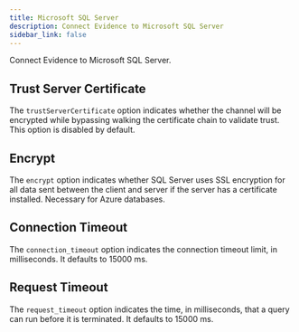 ```yaml
---
title: Microsoft SQL Server
description: Connect Evidence to Microsoft SQL Server
sidebar_link: false
---
```


Connect Evidence to Microsoft SQL Server.

## Trust Server Certificate

The `trustServerCertificate` option indicates whether the channel will be encrypted while bypassing walking the certificate chain to validate trust. This option is disabled by default.

## Encrypt

The `encrypt` option indicates whether SQL Server uses SSL encryption for all data sent between the client and server if the server has a certificate installed. Necessary for Azure databases.

## Connection Timeout

The `connection_timeout` option indicates the connection timeout limit, in milliseconds. It defaults to 15000 ms.

## Request Timeout

The `request_timeout` option indicates the time, in milliseconds, that a query can run before it is terminated. It defaults to 15000 ms.

